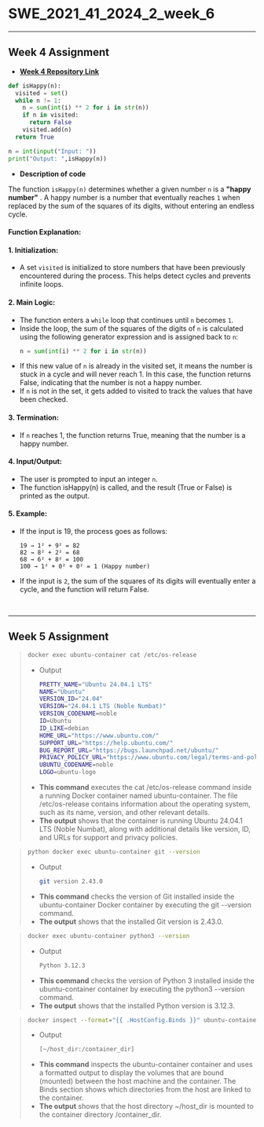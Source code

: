 # SWE_2021_41_2024_2_week_6

---

## Week 4 Assignment
- [**Week 4 Repository Link**](https://github.com/ch0rca/SWE_2021_41_2024_2_week_4)
```python
def isHappy(n):
  visited = set()
  while n != 1:
    n = sum(int(i) ** 2 for i in str(n))
    if n in visited:
      return False
    visited.add(n)
  return True

n = int(input("Input: "))
print("Output: ",isHappy(n))
```

- **Description of code**
  
The function `isHappy(n)` determines whether a given number `n` is a **"happy number"**  .
A happy number is a number that eventually reaches `1` when replaced by the sum of the squares of its digits, without entering an endless cycle.
#### Function Explanation:

#### 1. Initialization:
- A set `visited` is initialized to store numbers that have been previously encountered during the process. This helps detect cycles and prevents infinite loops.

#### 2. Main Logic:
- The function enters a `while` loop that continues until `n` becomes `1`.
- Inside the loop, the sum of the squares of the digits of `n` is calculated using the following generator expression and is assigned back to `n`:
  ```python
  n = sum(int(i) ** 2 for i in str(n))
- If this new value of `n` is already in the visited set, it means the number is stuck in a cycle and will never reach 1. In this case, the function returns False, indicating that the number is not a happy number.
- If `n` is not in the set, it gets added to visited to track the values that have been checked.

#### 3. Termination:
- If `n` reaches 1, the function returns True, meaning that the number is a happy number.

#### 4. Input/Output:
- The user is prompted to input an integer `n`.
- The function isHappy(n) is called, and the result (True or False) is printed as the output.

#### 5. Example:
- If the input is 19, the process goes as follows:
  ```
  19 → 1² + 9² = 82 
  82 → 8² + 2² = 68 
  68 → 6² + 8² = 100
  100 → 1² + 0² + 0² = 1 (Happy number)
  ```
- If the input is `2`, the sum of the squares of its digits will eventually enter a cycle, and the function will return False.

<br/>  

---

## Week 5 Assignment

>```bash
>docker exec ubuntu-container cat /etc/os-release
>```
> - Output
>   ```bash
>   PRETTY_NAME="Ubuntu 24.04.1 LTS"
>   NAME="Ubuntu"
>   VERSION_ID="24.04"
>   VERSION="24.04.1 LTS (Noble Numbat)"
>   VERSION_CODENAME=noble
>   ID=Ubuntu
>   ID_LIKE=debian
>   HOME_URL="https://www.ubuntu.com/"
>   SUPPORT_URL="https://help.ubuntu.com/"
>   BUG_REPORT_URL="https://bugs.launchpad.net/ubuntu/"
>   PRIVACY_POLICY_URL="https://www.ubuntu.com/legal/terms-and-policies/privacy-policy"
>   UBUNTU_CODENAME=noble
>   LOGO=ubuntu-logo
>   ```
> - **This command** executes the cat /etc/os-release command inside a running Docker container named ubuntu-container. The file /etc/os-release contains information about the operating system, such as its name, version, and other relevant details.
> - **The output** shows that the container is running Ubuntu 24.04.1 LTS (Noble Numbat), along with additional details like version, ID, and URLs for support and privacy policies.


>```bash
>python docker exec ubuntu-container git --version
>```
> - Output
>   ```bash
>   git version 2.43.0
>   ```
> - **This command** checks the version of Git installed inside the ubuntu-container Docker container by executing the git --version command.
> - **The output** shows that the installed Git version is 2.43.0.

>```bash
>docker exec ubuntu-container python3 --version
>```
> - Output
>   ```bash
>   Python 3.12.3
>   ```
> - **This command** checks the version of Python 3 installed inside the ubuntu-container container by executing the python3 --version command.
> - **The output** shows that the installed Python version is 3.12.3.

>```bash
>docker inspect --format="{{ .HostConfig.Binds }}" ubuntu-container
>```
> - Output
>   ```bash
>   [~/host_dir:/container_dir]
>   ```
> - **This command** inspects the ubuntu-container container and uses a formatted output to display the volumes that are bound (mounted) between the host machine and the container. The Binds section shows which directories from the host are linked to the container.
> - **The output** shows that the host directory ~/host_dir is mounted to the container directory /container_dir.
